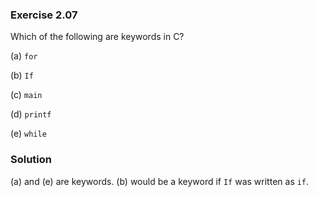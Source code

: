 ### Exercise 2.07
Which of the following are keywords in C?

(a) `for`

(b) `If`

(c) `main`

(d) `printf`

(e) `while`

### Solution
(a) and (e) are keywords. (b) would be a keyword if `If` was written as `if`.
